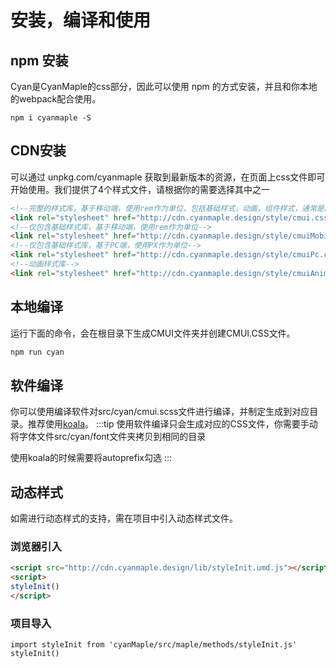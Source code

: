 # 安装，编译和使用
## npm 安装
Cyan是CyanMaple的css部分，因此可以使用 npm 的方式安装，并且和你本地的webpack配合使用。
```
npm i cyanmaple -S
```
## CDN安装
可以通过 unpkg.com/cyanmaple 获取到最新版本的资源，在页面上css文件即可开始使用。我们提供了4个样式文件，请根据你的需要选择其中之一
```html
<!--完整的样式库，基于移动端，使用rem作为单位，包括基础样式，动画，组件样式，通常是配合maple组件使用-->
<link rel="stylesheet" href="http://cdn.cyanmaple.design/style/cmui.css">
<!--仅包含基础样式库，基于移动端，使用rem作为单位-->
<link rel="stylesheet" href="http://cdn.cyanmaple.design/style/cmuiMobile.css">
<!--仅包含基础样式库，基于PC端，使用PX作为单位-->
<link rel="stylesheet" href="http://cdn.cyanmaple.design/style/cmuiPc.css">
<!--动画样式库-->
<link rel="stylesheet" href="http://cdn.cyanmaple.design/style/cmuiAnimate.css">

```
## 本地编译
运行下面的命令，会在根目录下生成CMUI文件夹并创建CMUI.CSS文件。
```html
npm run cyan
```
## 软件编译
你可以使用编译软件对src/cyan/cmui.scss文件进行编译，并制定生成到对应目录。推荐使用[koala](http://koala-app.com)。
:::tip
使用软件编译只会生成对应的CSS文件，你需要手动将字体文件src/cyan/font文件夹拷贝到相同的目录

使用koala的时候需要将autoprefix勾选
:::
## 动态样式
如需进行动态样式的支持，需在项目中引入动态样式文件。
### 浏览器引入
```html
<script src="http://cdn.cyanmaple.design/lib/styleInit.umd.js"></script>
<script>
styleInit()
</script>

```
### 项目导入
```console
import styleInit from 'cyanMaple/src/maple/methods/styleInit.js'
styleInit()
```
